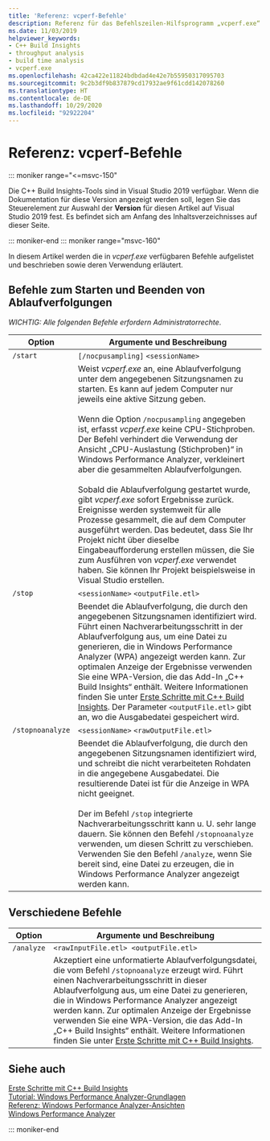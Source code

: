 ```yaml
---
title: 'Referenz: vcperf-Befehle'
description: Referenz für das Befehlszeilen-Hilfsprogramm „vcperf.exe“.
ms.date: 11/03/2019
helpviewer_keywords:
- C++ Build Insights
- throughput analysis
- build time analysis
- vcperf.exe
ms.openlocfilehash: 42ca422e11824bdbdad4e42e7b55950317095703
ms.sourcegitcommit: 9c2b3df9b837879cd17932ae9f61cdd142078260
ms.translationtype: HT
ms.contentlocale: de-DE
ms.lasthandoff: 10/29/2020
ms.locfileid: "92922204"
---
```

# <a name="reference-vcperf-commands"></a>Referenz: vcperf-Befehle

::: moniker range="<=msvc-150"

Die C++ Build Insights-Tools sind in Visual Studio 2019 verfügbar. Wenn die Dokumentation für diese Version angezeigt werden soll, legen Sie das Steuerelement zur Auswahl der **Version** für diesen Artikel auf Visual Studio 2019 fest. Es befindet sich am Anfang des Inhaltsverzeichnisses auf dieser Seite.

::: moniker-end
::: moniker range="msvc-160"

In diesem Artikel werden die in *vcperf.exe* verfügbaren Befehle aufgelistet und beschrieben sowie deren Verwendung erläutert.

## <a name="commands-to-start-and-stop-traces"></a>Befehle zum Starten und Beenden von Ablaufverfolgungen

*WICHTIG: Alle folgenden Befehle erfordern Administratorrechte*.

| Option           | Argumente und Beschreibung |
|------------------|---------------------------|
| `/start`         | `[/nocpusampling]` `<sessionName>` |
|                  | Weist *vcperf.exe* an, eine Ablaufverfolgung unter dem angegebenen Sitzungsnamen zu starten. Es kann auf jedem Computer nur jeweils eine aktive Sitzung geben. <br/><br/> Wenn die Option `/nocpusampling` angegeben ist, erfasst *vcperf.exe* keine CPU-Stichproben. Der Befehl verhindert die Verwendung der Ansicht „CPU-Auslastung (Stichproben)“ in Windows Performance Analyzer, verkleinert aber die gesammelten Ablaufverfolgungen. <br/><br/> Sobald die Ablaufverfolgung gestartet wurde, gibt *vcperf.exe* sofort Ergebnisse zurück. Ereignisse werden systemweit für alle Prozesse gesammelt, die auf dem Computer ausgeführt werden. Das bedeutet, dass Sie Ihr Projekt nicht über dieselbe Eingabeaufforderung erstellen müssen, die Sie zum Ausführen von *vcperf.exe* verwendet haben. Sie können Ihr Projekt beispielsweise in Visual Studio erstellen. |
| `/stop`          | `<sessionName>` `<outputFile.etl>` |
|                  | Beendet die Ablaufverfolgung, die durch den angegebenen Sitzungsnamen identifiziert wird. Führt einen Nachverarbeitungsschritt in der Ablaufverfolgung aus, um eine Datei zu generieren, die in Windows Performance Analyzer (WPA) angezeigt werden kann. Zur optimalen Anzeige der Ergebnisse verwenden Sie eine WPA-Version, die das Add-In „C++ Build Insights“ enthält. Weitere Informationen finden Sie unter [Erste Schritte mit C++ Build Insights](../get-started-with-cpp-build-insights.md). Der Parameter `<outputFile.etl>` gibt an, wo die Ausgabedatei gespeichert wird. |
| `/stopnoanalyze` | `<sessionName>` `<rawOutputFile.etl>` |
|                  | Beendet die Ablaufverfolgung, die durch den angegebenen Sitzungsnamen identifiziert wird, und schreibt die nicht verarbeiteten Rohdaten in die angegebene Ausgabedatei. Die resultierende Datei ist für die Anzeige in WPA nicht geeignet. <br/><br/> Der im Befehl `/stop` integrierte Nachverarbeitungsschritt kann u. U. sehr lange dauern. Sie können den Befehl `/stopnoanalyze` verwenden, um diesen Schritt zu verschieben. Verwenden Sie den Befehl `/analyze`, wenn Sie bereit sind, eine Datei zu erzeugen, die in Windows Performance Analyzer angezeigt werden kann. |

## <a name="miscellaneous-commands"></a>Verschiedene Befehle

| Option     | Argumente und Beschreibung |
|------------|---------------------------|
| `/analyze` | `<rawInputFile.etl> <outputFile.etl>` |
|            | Akzeptiert eine unformatierte Ablaufverfolgungsdatei, die vom Befehl `/stopnoanalyze` erzeugt wird. Führt einen Nachverarbeitungsschritt in dieser Ablaufverfolgung aus, um eine Datei zu generieren, die in Windows Performance Analyzer angezeigt werden kann. Zur optimalen Anzeige der Ergebnisse verwenden Sie eine WPA-Version, die das Add-In „C++ Build Insights“ enthält. Weitere Informationen finden Sie unter [Erste Schritte mit C++ Build Insights](../get-started-with-cpp-build-insights.md). |

## <a name="see-also"></a>Siehe auch

[Erste Schritte mit C++ Build Insights](../get-started-with-cpp-build-insights.md)\
[Tutorial: Windows Performance Analyzer-Grundlagen](../tutorials/wpa-basics.md)\
[Referenz: Windows Performance Analyzer-Ansichten](wpa-views.md)\
[Windows Performance Analyzer](/windows-hardware/test/wpt/windows-performance-analyzer)

::: moniker-end
